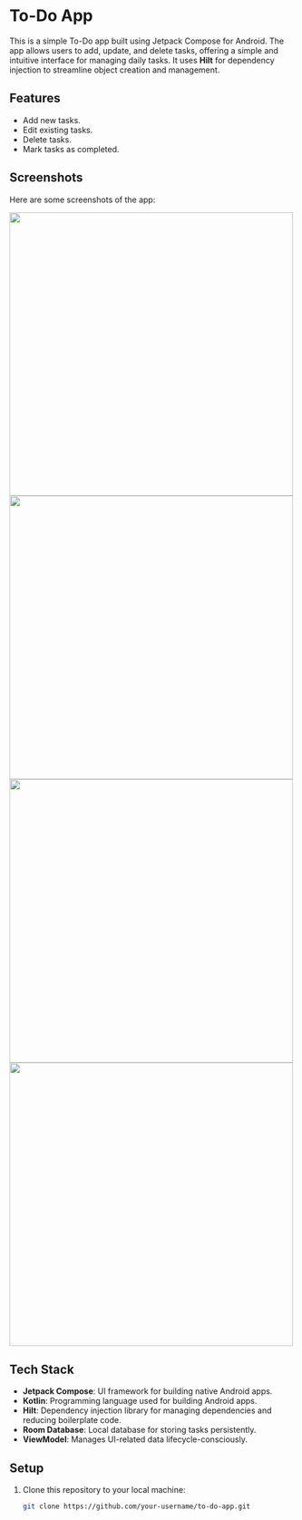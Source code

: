 # To-Do App

This is a simple To-Do app built using Jetpack Compose for Android. The app allows users to add, update, and delete tasks, offering a simple and intuitive interface for managing daily tasks. It uses **Hilt** for dependency injection to streamline object creation and management.

## Features

- Add new tasks.
- Edit existing tasks.
- Delete tasks.
- Mark tasks as completed.

## Screenshots

Here are some screenshots of the app:

<img src="https://github.com/user-attachments/assets/7ab52265-6b5e-4099-82ec-11da36dce85b" width="500" />
<img src="https://github.com/user-attachments/assets/da740660-cbc0-40c0-84f7-8bc1345e687e" width="500" />
<img src="https://github.com/user-attachments/assets/455282fd-909e-4f31-93ca-c4cb6a92b6cd" width="500" />
<img src="https://github.com/user-attachments/assets/d1cf4507-9848-49ea-9179-582fa8fb270c" width="500" />

## Tech Stack

- **Jetpack Compose**: UI framework for building native Android apps.
- **Kotlin**: Programming language used for building Android apps.
- **Hilt**: Dependency injection library for managing dependencies and reducing boilerplate code.
- **Room Database**: Local database for storing tasks persistently.
- **ViewModel**: Manages UI-related data lifecycle-consciously.

## Setup

1. Clone this repository to your local machine:
   ```bash
   git clone https://github.com/your-username/to-do-app.git

